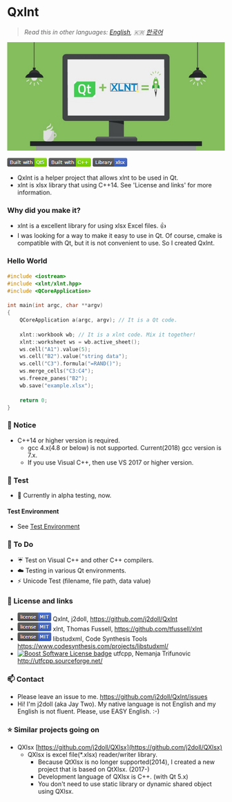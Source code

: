 # Qxlnt

> *Read this in other languages: [English](README.md), :kr: [한국어](README.ko.md)*

![](markdown-data/Concept-QXlnt.jpg)

![](markdown-data/qxlnt-badge1.png)

- Qxlnt is a helper project that allows xlnt to be used in Qt.
- xlnt is xlsx library that using C++14. See 'License and links' for more information.

### Why did you make it?
- xlnt is a excellent library for using xlsx Excel files. :+1:
- I was looking for a way to make it easy to use in Qt. Of course, cmake is compatible with Qt, but it is not convenient to use. So I created Qxlnt.

### Hello World
```cpp
#include <iostream>
#include <xlnt/xlnt.hpp>
#include <QCoreApplication>

int main(int argc, char **argv)
{     
    QCoreApplication a(argc, argv); // It is a Qt code.

    xlnt::workbook wb; // It is a xlnt code. Mix it together!
    xlnt::worksheet ws = wb.active_sheet();
    ws.cell("A1").value(5);
    ws.cell("B2").value("string data");
    ws.cell("C3").formula("=RAND()");
    ws.merge_cells("C3:C4");
    ws.freeze_panes("B2");
    wb.save("example.xlsx");

    return 0;
}
```

### :notebook: Notice
- C++14 or higher version is required.
	- gcc 4.x(4.8 or below) is not supported. Current(2018) gcc version is 7.x.
	- If you use Visual C++, then use VS 2017 or higher version.

### :cop: Test
- :construction: Currently in alpha testing, now.

#### Test Environment
- See [Test Environment](BuildEnv.md)

### :hammer: To Do
- :umbrella: Test on Visual C++ and other C++ compilers.
- :cloud: Testing in various Qt environments.
- :zap: Unicode Test (filename, file path, data value)

### :link: License and links
- ![](markdown-data/mit-license.png) Qxlnt, j2doll, https://github.com/j2doll/Qxlnt
- ![](markdown-data/mit-license.png) xlnt, Thomas Fussell, https://github.com/tfussell/xlnt
- ![](markdown-data/mit-license.png) libstudxml, Code Synthesis Tools https://www.codesynthesis.com/projects/libstudxml/
- [![Boost Software License badge](https://img.shields.io/badge/Boost%20Software-License-blue.svg)](https://shields.io/) utfcpp, Nemanja Trifunovic http://utfcpp.sourceforge.net/

### :mailbox: Contact
- Please leave an issue to me. https://github.com/j2doll/Qxlnt/issues
- Hi! I'm j2doll (aka Jay Two). My native language is not English and my English is not fluent. Please, use EASY English. :-)

### :star: Similar projects going on
- QXlsx [https://github.com/j2doll/QXlsx](https://github.com/j2doll/QXlsx)
	- QXlsx is excel file(*.xlsx) reader/writer library.
		- Because QtXlsx is no longer supported(2014), I created a new project that is based on QtXlsx. (2017-)
		- Development language of QXlsx is C++. (with Qt 5.x)
		- You don't need to use static library or dynamic shared object using QXlsx.
